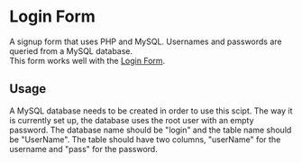 # Login Form

A signup form that uses PHP and MySQL.
Usernames and passwords are queried from a MySQL database. <br/>
This form works well with the <a href="https://github.com/cfabian/login_form">Login Form</a>.

## Usage 

A MySQL database needs to be created in order to use this scipt.
The way it is currently set up, the database uses the root user with an empty password. The database name should be "login" and the table name should be "UserName".
The table should have two columns, "userName" for the username and "pass" for the password.
